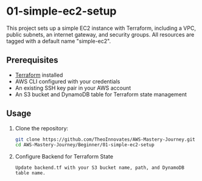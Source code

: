 # 01-simple-ec2-setup

This project sets up a simple EC2 instance with Terraform, including a VPC, public subnets, an internet gateway, and security groups. All resources are tagged with a default name "simple-ec2".

## Prerequisites

- [Terraform](https://www.terraform.io/downloads.html) installed
- AWS CLI configured with your credentials
- An existing SSH key pair in your AWS account
- An S3 bucket and DynamoDB table for Terraform state management

## Usage

1. Clone the repository:

   ```bash
   git clone https://github.com/TheoInnovates/AWS-Mastery-Journey.git
   cd AWS-Mastery-Journey/Beginner/01-simple-ec2-setup
   ```

2. Configure Backend for Terraform State

   ```
   Update backend.tf with your S3 bucket name, path, and DynamoDB table name.
   ```
